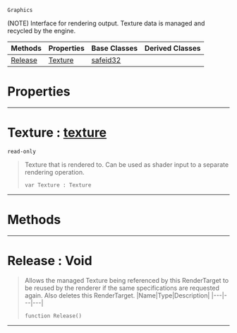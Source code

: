  `Graphics`

(NOTE) Interface for rendering output. Texture data is managed and recycled by the engine.

|Methods|Properties|Base Classes|Derived Classes|
|---|---|---|---|
|[ Release](https://github.com/PlasmaEngine/PlasmaDocs/tree/master/docs/C%2B%2B/code_reference/class_reference/rendertarget.markdown#release-void)|[ Texture](https://github.com/PlasmaEngine/PlasmaDocs/tree/master/docs/C%2B%2B/code_reference/class_reference/rendertarget.markdown#texture-plasma-engine-docu)|[safeid32](https://github.com/PlasmaEngine/PlasmaDocs/tree/master/docs/C%2B%2B/code_reference/class_reference/safeid32.markdown)| |


 #  Properties


---  
 #  Texture : [texture](https://github.com/PlasmaEngine/PlasmaDocs/tree/master/docs/C%2B%2B/code_reference/class_reference/texture.markdown)

 `read-only`

> Texture that is rendered to. Can be used as shader input to a separate rendering operation.
> ``` lang=cpp, name=Lightning
> var Texture : Texture


---  
 #  Methods


---  
 #  Release : Void

> Allows the managed Texture being referenced by this RenderTarget to be reused by the renderer if the same specifications are requested again. Also deletes this RenderTarget.
> |Name|Type|Description|
> |---|---|---|
> ``` lang=cpp, name=Lightning
> function Release()
> ``` 


---  
 

 